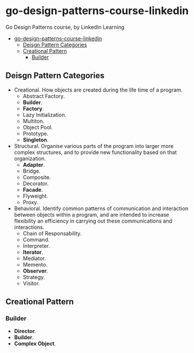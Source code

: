 # go-design-patterns-course-linkedin

Go Design Patterns course, by LinkedIn Learning

- [go-design-patterns-course-linkedin](#go-design-patterns-course-linkedin)
  - [Deisgn Pattern Categories](#deisgn-pattern-categories)
  - [Creational Pattern](#creational-pattern)
    - [Builder](#builder)

## Deisgn Pattern Categories

- Creational. How objects are created during the life time of a program.
  - Abstract Factory.
  - **Builder**.
  - **Factory**.
  - Lazy Initialization.
  - Multiton.
  - Object Pool.
  - Prototype.
  - **Singleton**.
- Structural. Organise various parts of the program into larger more complex structures, and to provide new functionality based on that organization.
  - **Adapter**.
  - Bridge.
  - Composite.
  - Decorator.
  - **Facade**.
  - Flyweight.
  - Proxy.
- Behavioral. Identify common patterns of communication and interaction between objects within a program, and are intended to increase flexibility an efficiency in carrying out these communications and interactions.
  - Chain of Responsability.
  - Command.
  - Interpreter.
  - **Iterator**.
  - Mediator.
  - Memento.
  - **Observer**.
  - Strategy.
  - Visitor.

## Creational Pattern

### Builder

- **Director**.
- **Builder**.
- **Complex Object**.
